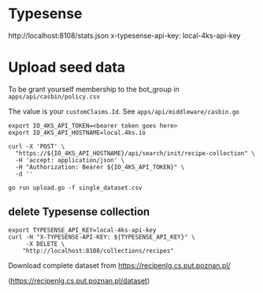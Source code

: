 # Typesense

http://localhost:8108/stats.json
x-typesense-api-key: local-4ks-api-key

# Upload seed data

To be grant yourself membership to the bot_group in `apps/api/casbin/policy.csv`

The value is your `customClaims.Id`. See `apps/api/middleware/casbin.go`

```
export IO_4KS_API_TOKEN=<bearer token goes here>
export IO_4KS_API_HOSTNAME=local.4ks.io

curl -X 'POST' \
  "https://${IO_4KS_API_HOSTNAME}/api/search/init/recipe-collection" \
  -H 'accept: application/json' \
  -H "Authorization: Bearer ${IO_4KS_API_TOKEN}" \
  -d ''

go run upload.go -f single_dataset.csv
```

## delete Typesense collection

```
export TYPESENSE_API_KEY=local-4ks-api-key
curl -H "X-TYPESENSE-API-KEY: ${TYPESENSE_API_KEY}" \
     -X DELETE \
    "http://localhost:8108/collections/recipes"
```

Download complete dataset from
https://recipenlg.cs.put.poznan.pl/

(https://recipenlg.cs.put.poznan.pl/dataset)
